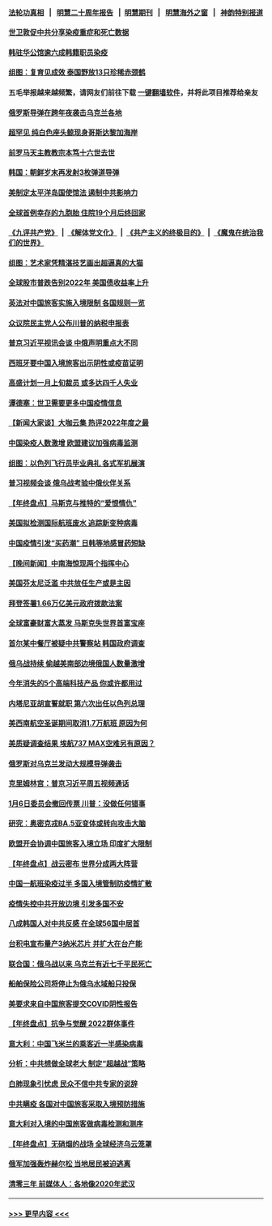 #### [法轮功真相](https://github.com/gfw-breaker/truth/blob/master/README.md?t=0) &nbsp;&nbsp;|&nbsp;&nbsp; [明慧二十周年报告](https://github.com/gfw-breaker/mh-reports/blob/master/README.md?t=0) &nbsp;&nbsp;|&nbsp;&nbsp;[明慧期刊](https://github.com/gfw-breaker/mh-qikan) &nbsp;&nbsp;|&nbsp;&nbsp; [明慧海外之窗](https://github.com/gfw-breaker/mh-news/blob/master/README.md?t=0) &nbsp;&nbsp;|&nbsp;&nbsp; [神韵特别报道](https://github.com/gfw-breaker/mh-news/blob/master/shenyun.md?t=0)
#### [世卫敦促中共分享染疫重症和死亡数据](../pages/nsc418/n13896494.md?t=01010943) 
#### [韩驻华公馆逾六成韩籍职员染疫](../pages/nsc418/n13896511.md?t=01010943) 
#### [组图：复育见成效 泰国野放13只珍稀赤颈鹤](../pages/nsc418/n13895039.md?t=01010943) 
#### 五毛举报越来越频繁，请网友们前往下载 [一键翻墙软件](https://github.com/gfw-breaker/ssr-accounts)，并将此项目推荐给亲友
#### [俄罗斯导弹在跨年夜袭击乌克兰各地](../pages/nsc418/n13896501.md?t=01010943) 
#### [超罕见 纯白色座头鲸现身哥斯达黎加海岸](../pages/nsc418/n13896198.md?t=01010943) 
#### [前罗马天主教教宗本笃十六世去世](../pages/nsc418/n13896447.md?t=01010943) 
#### [韩国：朝鲜岁末再发射3枚弹道导弹](../pages/nsc418/n13896300.md?t=01010943) 
#### [美制定太平洋岛国使馆法 遏制中共影响力](../pages/nsc418/n13895823.md?t=01010943) 
#### [全球首例幸存的九胞胎 住院19个月后终回家](../pages/nsc418/n13895015.md?t=01010943) 
#### [《九评共产党》](https://github.com/begood0513/9ping.md/blob/master/README.md) &nbsp;|&nbsp; [《解体党文化》](../../../../jtdwh.md/blob/master/README.md)  &nbsp;|&nbsp; [《共产主义的终极目的》](../../../../gczydzjmd.md/blob/master/README.md) &nbsp;|&nbsp; [《魔鬼在统治我们的世界》](../../../../mgztzwmdsj.md/blob/master/README.md) 
#### [组图：艺术家凭精湛技艺画出超逼真的大猫](../pages/nsc418/n13893205.md?t=01010943) 
#### [全球股市普跌告别2022年 美国债收益率上升](../pages/nsc418/n13895789.md?t=01010943) 
#### [英法对中国旅客实施入境限制 各国规则一览](../pages/nsc418/n13895639.md?t=01010943) 
#### [众议院民主党人公布川普的纳税申报表](../pages/nsc418/n13895593.md?t=01010943) 
#### [普京习近平视讯会谈 中俄声明重点大不同](../pages/nsc418/n13895586.md?t=01010943) 
#### [西班牙要中国入境旅客出示阴性或疫苗证明](../pages/nsc418/n13894694.md?t=01010943) 
#### [高盛计划一月上旬裁员 或多达四千人失业](../pages/nsc418/n13895512.md?t=01010943) 
#### [谭德塞：世卫需要更多中国疫情信息](../pages/nsc418/n13895551.md?t=01010943) 
#### [【新闻大家谈】大咖云集 热评2022年度之最](../pages/nsc418/n13895469.md?t=01010943) 
#### [中国染疫人数激增 欧盟建议加强病毒监测](../pages/nsc418/n13895491.md?t=01010943) 
#### [组图：以色列飞行员毕业典礼 各式军机展演](../pages/nsc418/n13895311.md?t=01010943) 
#### [普习视频会谈 俄乌战考验中俄伙伴关系](../pages/nsc418/n13895357.md?t=01010943) 
#### [【年终盘点】马斯克与推特的“爱恨情仇”](../pages/nsc418/n13893800.md?t=01010943) 
#### [美国拟检测国际航班废水 追踪新变种病毒](../pages/nsc418/n13895092.md?t=01010943) 
#### [中国疫情引发“买药潮” 日韩等地感冒药短缺](../pages/nsc418/n13895268.md?t=01010943) 
#### [【晚间新闻】中南海惊现两个指挥中心](../pages/nsc418/n13895248.md?t=01010943) 
#### [美国芬太尼泛滥 中共放任生产或是主因](../pages/nsc418/n13894587.md?t=01010943) 
#### [拜登签署1.66万亿美元政府拨款法案](../pages/nsc418/n13894915.md?t=01010943) 
#### [全球富豪财富大蒸发 马斯克失世界首富宝座](../pages/nsc418/n13894375.md?t=01010943) 
#### [首尔某中餐厅被疑中共警察站 韩国政府调查](../pages/nsc418/n13894473.md?t=01010943) 
#### [俄乌战持续 偷越美南部边境俄国人数量激增](../pages/nsc418/n13894707.md?t=01010943) 
#### [今年消失的5个高端科技产品 你或许都用过](../pages/nsc418/n13894616.md?t=01010943) 
#### [内塔尼亚胡宣誓就职 第六次出任以色列总理](../pages/nsc418/n13894597.md?t=01010943) 
#### [美西南航空圣诞期间取消1.7万航班 原因为何](../pages/nsc418/n13894526.md?t=01010943) 
#### [美质疑调查结果 埃航737 MAX空难另有原因？](../pages/nsc418/n13894534.md?t=01010943) 
#### [俄罗斯对乌克兰发动大规模导弹袭击](../pages/nsc418/n13894449.md?t=01010943) 
#### [克里姆林宫：普京习近平周五视频通话](../pages/nsc418/n13894511.md?t=01010943) 
#### [1月6日委员会撤回传票 川普：没做任何错事](../pages/nsc418/n13894499.md?t=01010943) 
#### [研究：奥密克戎BA.5亚变体或转向攻击大脑](../pages/nsc418/n13894502.md?t=01010943) 
#### [欧盟开会协调中国旅客入境立场 印度扩大限制](../pages/nsc418/n13894366.md?t=01010943) 
#### [【年终盘点】战云密布 世界分成两大阵营](../pages/nsc418/n13891187.md?t=01010943) 
#### [中国一航班染疫过半 多国入境管制防疫情扩散](../pages/nsc418/n13894323.md?t=01010943) 
#### [疫情失控中共开放边境 引发多国不安](../pages/nsc418/n13894300.md?t=01010943) 
#### [八成韩国人对中共反感 在全球56国中居首](../pages/nsc418/n13894345.md?t=01010943) 
#### [台积电宣布量产3纳米芯片 并扩大在台产能](../pages/nsc418/n13894291.md?t=01010943) 
#### [联合国：俄乌战以来 乌克兰有近七千平民死亡](../pages/nsc418/n13894200.md?t=01010943) 
#### [船舶保险公司将停止为俄乌水域船只投保](../pages/nsc418/n13893828.md?t=01010943) 
#### [美要求来自中国旅客提交COVID阴性报告](../pages/nsc418/n13893834.md?t=01010943) 
#### [【年终盘点】抗争与觉醒 2022群体事件](../pages/nsc418/n13888314.md?t=01010943) 
#### [意大利：中国飞米兰的乘客近一半感染病毒](../pages/nsc418/n13893815.md?t=01010943) 
#### [分析：中共想做全球老大 制定“超越战”策略](../pages/nsc418/n13893665.md?t=01010943) 
#### [白肺现象引忧虑 民众不信中共专家的说辞](../pages/nsc418/n13893547.md?t=01010943) 
#### [中共瞒疫 各国对中国旅客采取入境预防措施](../pages/nsc418/n13893740.md?t=01010943) 
#### [意大利对入境的中国旅客做病毒检测和测序](../pages/nsc418/n13893791.md?t=01010943) 
#### [【年终盘点】无硝烟的战场 全球经济乌云笼罩](../pages/nsc418/n13891799.md?t=01010943) 
#### [俄军加强轰炸赫尔松 当地居民被迫逃离](../pages/nsc418/n13893571.md?t=01010943) 
#### [清零三年 前媒体人：各地像2020年武汉](../pages/nsc418/n13892777.md?t=01010943) 

----
#### [ >>> 更早内容 <<< ](../indexes/nsc418-earlier.md)
